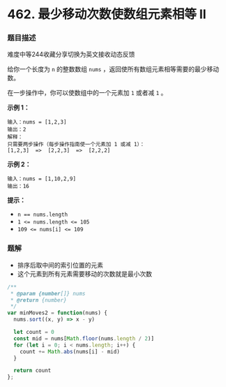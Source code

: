 # 462. 最少移动次数使数组元素相等 II

### 题目描述

难度中等244收藏分享切换为英文接收动态反馈

给你一个长度为 `n` 的整数数组 `nums` ，返回使所有数组元素相等需要的最少移动数。

在一步操作中，你可以使数组中的一个元素加 `1` 或者减 `1` 。

**示例 1：**

```
输入：nums = [1,2,3]
输出：2
解释：
只需要两步操作（每步操作指南使一个元素加 1 或减 1）：
[1,2,3]  =>  [2,2,3]  =>  [2,2,2]

```

**示例 2：**

```
输入：nums = [1,10,2,9]
输出：16

```

**提示：**

- `n == nums.length`
- `1 <= nums.length <= 105`
- `109 <= nums[i] <= 109`

### 题解

- 排序后取中间的索引位置的元素
- 这个元素到所有元素需要移动的次数就是最小次数

```jsx
/**
 * @param {number[]} nums
 * @return {number}
 */
var minMoves2 = function(nums) {
  nums.sort((x, y) => x - y)

  let count = 0
  const mid = nums[Math.floor(nums.length / 2)]
  for (let i = 0; i < nums.length; i++) {
    count += Math.abs(nums[i] - mid)
  }

  return count
};
```